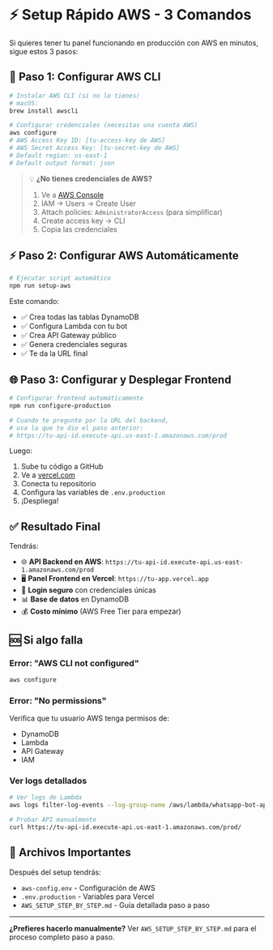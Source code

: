 # ⚡ Setup Rápido AWS - 3 Comandos

Si quieres tener tu panel funcionando en producción con AWS en minutos, sigue estos 3 pasos:

## 🚀 Paso 1: Configurar AWS CLI

```bash
# Instalar AWS CLI (si no lo tienes)
# macOS:
brew install awscli

# Configurar credenciales (necesitas una cuenta AWS)
aws configure
# AWS Access Key ID: [tu-access-key de AWS]
# AWS Secret Access Key: [tu-secret-key de AWS] 
# Default region: us-east-1
# Default output format: json
```

> 💡 **¿No tienes credenciales de AWS?** 
> 1. Ve a [AWS Console](https://aws.amazon.com/console/)
> 2. IAM → Users → Create User
> 3. Attach policies: `AdministratorAccess` (para simplificar)
> 4. Create access key → CLI
> 5. Copia las credenciales

## ⚡ Paso 2: Configurar AWS Automáticamente

```bash
# Ejecutar script automático
npm run setup-aws
```

Este comando:
- ✅ Crea todas las tablas DynamoDB
- ✅ Configura Lambda con tu bot
- ✅ Crea API Gateway público
- ✅ Genera credenciales seguras
- ✅ Te da la URL final

## 🌐 Paso 3: Configurar y Desplegar Frontend

```bash
# Configurar frontend automáticamente
npm run configure-production

# Cuando te pregunte por la URL del backend, 
# usa la que te dio el paso anterior:
# https://tu-api-id.execute-api.us-east-1.amazonaws.com/prod
```

Luego:
1. Sube tu código a GitHub
2. Ve a [vercel.com](https://vercel.com)
3. Conecta tu repositorio
4. Configura las variables de `.env.production`
5. ¡Despliega!

## ✅ Resultado Final

Tendrás:
- 🌐 **API Backend en AWS**: `https://tu-api-id.execute-api.us-east-1.amazonaws.com/prod`
- 🖥️ **Panel Frontend en Vercel**: `https://tu-app.vercel.app`
- 🔐 **Login seguro** con credenciales únicas
- 📊 **Base de datos** en DynamoDB
- 💰 **Costo mínimo** (AWS Free Tier para empezar)

## 🆘 Si algo falla

### Error: "AWS CLI not configured"
```bash
aws configure
```

### Error: "No permissions"
Verifica que tu usuario AWS tenga permisos de:
- DynamoDB
- Lambda 
- API Gateway
- IAM

### Ver logs detallados
```bash
# Ver logs de Lambda
aws logs filter-log-events --log-group-name /aws/lambda/whatsapp-bot-api

# Probar API manualmente
curl https://tu-api-id.execute-api.us-east-1.amazonaws.com/prod/
```

## 📄 Archivos Importantes

Después del setup tendrás:
- `aws-config.env` - Configuración de AWS
- `.env.production` - Variables para Vercel
- `AWS_SETUP_STEP_BY_STEP.md` - Guía detallada paso a paso

---

**¿Prefieres hacerlo manualmente?** Ver `AWS_SETUP_STEP_BY_STEP.md` para el proceso completo paso a paso.